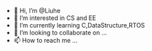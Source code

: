 - 👋 Hi, I’m @Liuhe
- 👀 I’m interested in CS and EE
- 🌱 I’m currently learning C,DataStructure,RTOS
- 💞️ I’m looking to collaborate on ...
- 📫 How to reach me ...

<!---
ZimaBlue1996/ZimaBlue1996 is a ✨ special ✨ repository because its `README.md` (this file) appears on your GitHub profile.
You can click the Preview link to take a look at your changes.
--->
